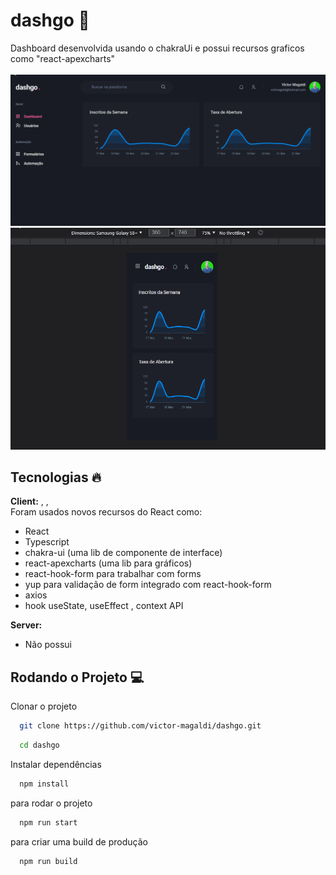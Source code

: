 # dashgo 🚀

Dashboard desenvolvida usando o chakraUi e possui recursos graficos como "react-apexcharts"
\
\
![gif 1](https://github.com/victor-magaldi/dashgo/blob/main/assets/gif-1.gif)
\
![gif 2](https://github.com/victor-magaldi/dashgo/blob/main/assets/gif-2.gif)

## Tecnologias 🔥

**Client:** , ,
\
Foram usados novos recursos do React como:

-   React
-   Typescript
-   chakra-ui (uma lib de componente de interface)
-   react-apexcharts (uma lib para gráficos)
-   react-hook-form para trabalhar com forms
-   yup para validação de form integrado com react-hook-form
-   axios
-   hook useState, useEffect , context API

**Server:**

-   Não possui

## Rodando o Projeto 💻

Clonar o projeto

```bash
  git clone https://github.com/victor-magaldi/dashgo.git
```

```bash
  cd dashgo
```

Instalar dependências

```bash
  npm install
```

para rodar o projeto

```bash
  npm run start
```

para criar uma build de produção

```bash
  npm run build
```
